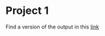 # Project 1

Find a version of the output in this [link](https://htmlpreview.github.io/?https://github.com/serchgiles/Coursera/blob/master/Reproducible%20Research/Project1/project1.html)
